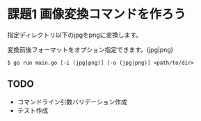 # 課題1 画像変換コマンドを作ろう

指定ディレクトリ以下のjpgをpngに変換します。

変換前後フォーマットをオプション指定できます。(jpg|png)

```
$ go run main.go [-i (jpg|png)] [-o (jpg|png)] <path/to/dir>
```

## TODO
- コマンドライン引数バリデーション作成
- テスト作成
